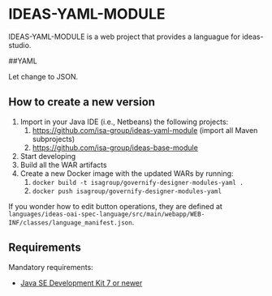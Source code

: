 # IDEAS-YAML-MODULE

IDEAS-YAML-MODULE is a web project that provides a languague for ideas-studio.

##YAML

Let change to JSON.

## How to create a new version

1. Import in your Java IDE (i.e., Netbeans) the following projects:
    1. https://github.com/isa-group/ideas-yaml-module (import all Maven subprojects)
    2. https://github.com/isa-group/ideas-base-module
2. Start developing
3. Build all the WAR artifacts
4. Create a new Docker image with the updated WARs by running:
    1. `docker build -t isagroup/governify-designer-modules-yaml .`
    2. `docker push isagroup/governify-designer-modules-yaml`

If you wonder how to edit button operations, they are defined at `languages/ideas-oai-spec-language/src/main/webapp/WEB-INF/classes/language_manifest.json`.

## Requirements

Mandatory requirements:
* [Java SE Development Kit 7 or newer](http://www.oracle.com/technetwork/es/java/javase/downloads/index.html)
